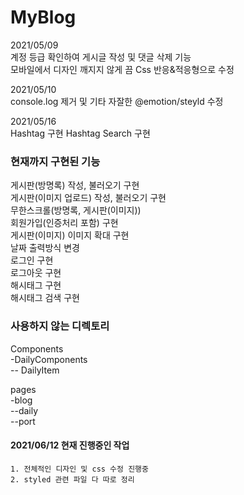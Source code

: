 # MyBlog

2021/05/09  
계정 등급 확인하여 게시글 작성 및 댓글 삭제 기능  
모바일에서 디자인 깨지지 않게 끔 Css 반응&적응형으로 수정

2021/05/10  
console.log 제거 및 기타 자잘한 @emotion/steyld 수정

2021/05/16  
Hashtag 구현
Hashtag Search 구현

### 현재까지 구현된 기능

게시판(방명록) 작성, 불러오기 구현  
게시판(이미지 업로드) 작성, 불러오기 구현  
무한스크롤(방명록, 게시판(이미지))  
회원가입(인증처리 포함) 구현  
게시판(이미지) 이미지 확대 구현  
날짜 출력방식 변경  
로그인 구현  
로그아웃 구현  
해시태그 구현  
해시태그 검색 구현

### 사용하지 않는 디렉토리

Components  
-DailyComponents  
-- DailyItem

pages  
-blog  
--daily  
--port



#### 2021/06/12 현재 진행중인 작업
```
1. 전체적인 디자인 및 css 수정 진행중    
2. styled 관련 파일 다 따로 정리   
```
